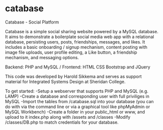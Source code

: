 # catabase
Catabase - Social Platform

Catabase is a simple social sharing website powered by a MySQL database. It aims to demonstrate a boilerplate social media web app with a relational database, persisting users, posts, friendships, messages, and likes. It includes a basic onboarding / signup mechanism, content posting with image file uploads, user profile editing, a Like button, a friendship mechanism, and messaging options.

Backend: PHP and MySQL / Frontend: HTML CSS Bootstrap and JQuery

This code was developed by Harold Sikkema and serves as support material for Integrated Systems Design at Sheridan College.

To get started:
-Setup a webserver that supports PHP and MySQL (e.g. LAMP)
-Create a database and corresponding user with full priviliges in MySQL 
-Import the tables from /catabase.sql into your database (you can do with via the command line or via a graphical tool like phpMyAdmin or MySQL Workbench)
-Create a folder in your public_html or www, and upload to it index.php along with /assets and /classes
-Modify /classes/DB.php to match credentials for your database.


